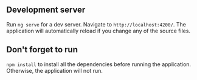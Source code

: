 ## Development server

Run `ng serve` for a dev server. Navigate to `http://localhost:4200/`. The application will automatically reload if you change any of the source files.

## Don't forget to run 
`npm install` to install all the dependencies before running the application. Otherwise, the application will not run.
